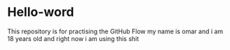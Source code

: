 # Hello-word
This repository is for practising the GitHub Flow
my name is omar and i am 18 years old and right now i am using this shit
